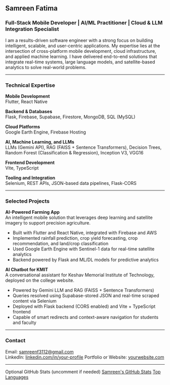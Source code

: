## Samreen Fatima

### Full-Stack Mobile Developer | AI/ML Practitioner | Cloud & LLM Integration Specialist

I am a results-driven software engineer with a strong focus on building intelligent, scalable, and user-centric applications. My expertise lies at the intersection of cross-platform mobile development, cloud infrastructure, and applied machine learning. I have delivered end-to-end solutions that integrate real-time systems, large language models, and satellite-based analytics to solve real-world problems.

---

### Technical Expertise

**Mobile Development**  
Flutter, React Native

**Backend & Databases**  
Flask, Firebase, Supabase, Firestore, MongoDB, SQL (MySQL)

**Cloud Platforms**  
 Google Earth Engine, Firebase Hosting

**AI, Machine Learning, and LLMs**  
LLMs (Gemini API), RAG (FAISS + Sentence Transformers), Decision Trees, Random Forest (Classification & Regression), Inception V3, VGG16

**Frontend Development**  
Vite, TypeScript

**Tooling and Integration**  
Selenium, REST APIs, JSON-based data pipelines, Flask-CORS

---

### Selected Projects

**AI-Powered Farming App**  
An intelligent mobile solution that leverages deep learning and satellite imagery to support precision agriculture.  
- Built with Flutter and React Native, integrated with Firebase and AWS  
- Implemented rainfall prediction, crop yield forecasting, crop recommendation, and land/crop classification  
- Used Google Earth Engine with Sentinel-1 data for real-time satellite analytics  
- Backend powered by Flask and ML/DL models for predictive analytics

**AI Chatbot for KMIT**  
A conversational assistant for Keshav Memorial Institute of Technology, deployed on the college website.  
- Powered by Gemini LLM and RAG (FAISS + Sentence Transformers)  
- Queries resolved using Supabase-stored JSON and real-time scraped content via Selenium  
- Deployed with Flask backend (CORS enabled) and Vite + TypeScript frontend  
- Capable of smart redirects and context-aware navigation for students and faculty

---

### Contact

Email: [samreenf3112@gmail.com](mailto:samreenf3112@gmail.com)  
LinkedIn: [linkedin.com/in/your-profile]([https://linkedin.com/in/your-profile](https://www.linkedin.com/in/samreen-fatima-294441348/))  
Portfolio or Website: [yourwebsite.com](https://yourwebsite.com)

---

 Optional GitHub Stats (uncomment if needed)
[Samreen's GitHub Stats](https://github-readme-stats.vercel.app/api?username=samreen-ui&show_icons=true&theme=default)
[Top Languages](https://github-readme-stats.vercel.app/api/top-langs/?username=samreen-ui&layout=compact)

